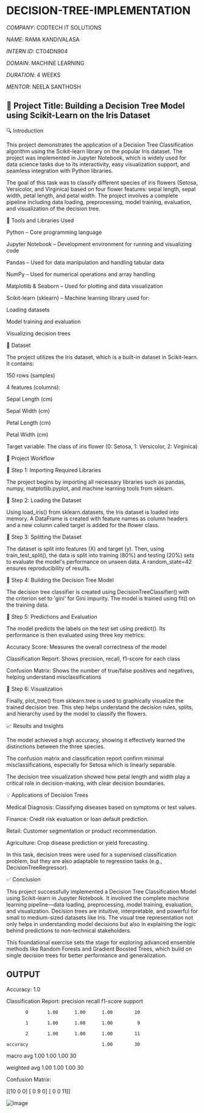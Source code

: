 # DECISION-TREE-IMPLEMENTATION

*COMPANY*: CODTECH IT SOLUTIONS

*NAME*: RAMA KANDIVALASA 

*INTERN ID*: CT04DN904

*DOMAIN*: MACHINE LEARNING 

*DURATION*: 4 WEEKS

*MENTOR*: NEELA SANTHOSH

## 📌 Project Title: Building a Decision Tree Model using Scikit-Learn on the Iris Dataset
🔍 Introduction

This project demonstrates the application of a Decision Tree Classification algorithm using the Scikit-learn library on the popular Iris dataset. The project was implemented in Jupyter Notebook, which is widely used for data science tasks due to its interactivity, easy visualization support, and seamless integration with Python libraries.

The goal of this task was to classify different species of iris flowers (Setosa, Versicolor, and Virginica) based on four flower features: sepal length, sepal width, petal length, and petal width. The project involves a complete pipeline including data loading, preprocessing, model training, evaluation, and visualization of the decision tree.

🔧 Tools and Libraries Used

Python – Core programming language

Jupyter Notebook – Development environment for running and visualizing code

Pandas – Used for data manipulation and handling tabular data

NumPy – Used for numerical operations and array handling

Matplotlib & Seaborn – Used for plotting and data visualization

Scikit-learn (sklearn) – Machine learning library used for:

Loading datasets

Model training and evaluation

Visualizing decision trees

📂 Dataset

The project utilizes the Iris dataset, which is a built-in dataset in Scikit-learn. It contains:

150 rows (samples)

4 features (columns):

Sepal Length (cm)

Sepal Width (cm)

Petal Length (cm)

Petal Width (cm)

Target variable: The class of iris flower (0: Setosa, 1: Versicolor, 2: Virginica)

🔄 Project Workflow

📌 Step 1: Importing Required Libraries

The project begins by importing all necessary libraries such as pandas, numpy, matplotlib.pyplot, and machine learning tools from sklearn.

📌 Step 2: Loading the Dataset

Using load_iris() from sklearn.datasets, the Iris dataset is loaded into memory. A DataFrame is created with feature names as column headers and a new column called target is added for the flower class.

📌 Step 3: Splitting the Dataset

The dataset is split into features (X) and target (y). Then, using train_test_split(), the data is split into training (80%) and testing (20%) sets to evaluate the model's performance on unseen data. A random_state=42 ensures reproducibility of results.

📌 Step 4: Building the Decision Tree Model

The decision tree classifier is created using DecisionTreeClassifier() with the criterion set to 'gini' for Gini impurity. The model is trained using fit() on the training data.

📌 Step 5: Predictions and Evaluation

The model predicts the labels on the test set using predict(). Its performance is then evaluated using three key metrics:

Accuracy Score: Measures the overall correctness of the model

Classification Report: Shows precision, recall, f1-score for each class

Confusion Matrix: Shows the number of true/false positives and negatives, helping understand misclassifications

📌 Step 6: Visualization

Finally, plot_tree() from sklearn.tree is used to graphically visualize the trained decision tree. This step helps understand the decision rules, splits, and hierarchy used by the model to classify the flowers.

📈 Results and Insights

The model achieved a high accuracy, showing it effectively learned the distinctions between the three species.

The confusion matrix and classification report confirm minimal misclassifications, especially for Setosa which is linearly separable.

The decision tree visualization showed how petal length and width play a critical role in decision-making, with clear decision boundaries.

💡 Applications of Decision Trees

Medical Diagnosis: Classifying diseases based on symptoms or test values.

Finance: Credit risk evaluation or loan default prediction.

Retail: Customer segmentation or product recommendation.

Agriculture: Crop disease prediction or yield forecasting.

In this task, decision trees were used for a supervised classification problem, but they are also adaptable to regression tasks (e.g., DecisionTreeRegressor).

✅ Conclusion

This project successfully implemented a Decision Tree Classification Model using Scikit-learn in Jupyter Notebook. It involved the complete machine learning pipeline—data loading, preprocessing, model training, evaluation, and visualization. Decision trees are intuitive, interpretable, and powerful for small to medium-sized datasets like Iris. The visual tree representation not only helps in understanding model decisions but also in explaining the logic behind predictions to non-technical stakeholders.

This foundational exercise sets the stage for exploring advanced ensemble methods like Random Forests and Gradient Boosted Trees, which build on single decision trees for better performance and generalization.

## OUTPUT
Accuracy: 1.0

Classification Report:
               precision    recall  f1-score   support

           0       1.00      1.00      1.00        10
           
           1       1.00      1.00      1.00         9
           
           2       1.00      1.00      1.00        11
           
    accuracy                           1.00        30
    
   macro avg       1.00      1.00      1.00        30
   
weighted avg       1.00      1.00      1.00        30


Confusion Matrix:

 [[10  0  0]
 [ 0  9  0]
 [ 0  0 11]]
 
![Image](https://github.com/user-attachments/assets/e568ce04-2587-4a10-963c-6fc7ded39a37)
